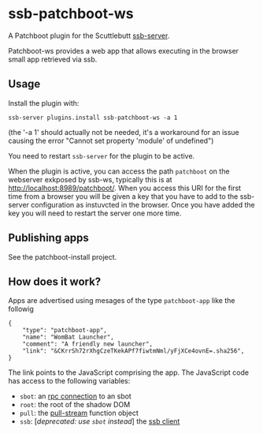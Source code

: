 # ssb-patchboot-ws
A Patchboot plugin for the Scuttlebutt [ssb-server](https://github.com/ssbc/ssb-server).

Patchboot-ws provides a web app that allows executing in the browser small app retrieved via ssb.

## Usage

Install the plugin with:

    ssb-server plugins.install ssb-patchboot-ws -a 1

(the '-a 1' should actually not be needed, it's a workaround for an issue causing the error "Cannot set property 'module' of undefined")

You need to restart `ssb-server` for the plugin to be active.

When the plugin is active, you can access the path `patchboot` on the webserver exkposed by ssb-ws, typically this is at [http://localhost:8989/patchboot/](http://localhost:8989/patchboot/). When you access this URI for the first time from a browser you will be given a key that you have to add to the ssb-server configuration as instuvcted in the browser. Once you have added the key you will need to restart the server one more time.

## Publishing apps

See the patchboot-install project.

## How does it work?

Apps are advertised using mesages of the type `patchboot-app` like the followig

```
{
    "type": "patchboot-app",
    "name": "WomBat Launcher",
    "comment": "A friendly new launcher",
    "link": "&CKrrSh72rXhgCzeTKekAPf7fiwtmNml/yFjXCe4ovnE=.sha256",
}
```

The link points to the JavaScript comprising the app. The JavaScript code has access to the following variables:

- `sbot`: an [rpc connection](https://ssbc.github.io/scuttlebutt-protocol-guide/#rpc-protocol) to an sbot
- `root`: the root of the shadow DOM
- `pull`: the [pull-stream](https://github.com/pull-stream/pull-stream) function object
- `ssb`: [*deprecated: use `sbot` instead*] the [ssb client](https://github.com/ssbc/ssb-client)


